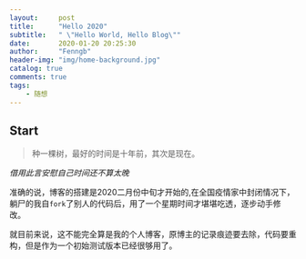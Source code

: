 ```yaml
---
layout:     post
title:      "Hello 2020"
subtitle:   " \"Hello World, Hello Blog\""
date:       2020-01-20 20:25:30
author:     "Fenngb"
header-img: "img/home-background.jpg"
catalog: true
comments: true
tags:
    - 随想
---
```


## Start

> 种一棵树，最好的时间是十年前，其次是现在。

*借用此言安慰自己时间还不算太晚*

  准确的说，博客的搭建是2020二月份中旬才开始的,在全国疫情家中封闭情况下，躺尸的我自`fork`了别人的代码后，用了一个星期时间才堪堪吃透，逐步动手修改。

  就目前来说，这不能完全算是我的个人博客，原博主的记录痕迹要去除，代码要重构，但是作为一个初始测试版本已经很够用了。
